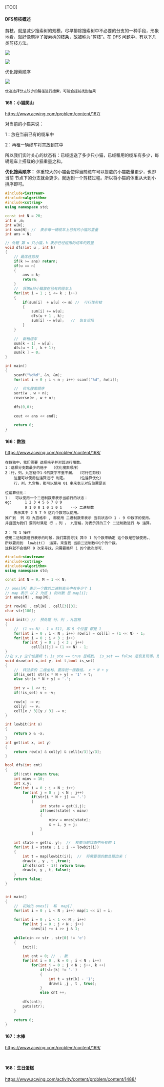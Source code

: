 [TOC]

#### DFS剪枝概述

剪枝，就是减少搜索树的规模，尽早排除搜索树中不必要的分支的一种手段，形象地看，就好像剪掉了搜索树的枝条，故被称为“剪枝”。在 DFS 问题中，有以下几类剪枝方法。

![](image/Jianzhi_1.png)

![](image/Jianzhi_2.png)

优化搜索顺序

![](image/JZ_1.png)

```
优选选择分支较少的路径进行搜索，可能会提前找到结果
```



#### 165：小猫爬山

https://www.acwing.com/problem/content/167/

对当前的小猫来说：

1：放在当前已有的缆车中

2：再租一辆缆车将其放到其中

所以我们实时关心的状态有：已经运送了多少只小猫，已经租用的缆车有多少，每辆缆车上搭载的小猫重量之和。

**优化搜索顺序：** 体重较大的小猫会使得当前缆车可以搭载的小猫数量更少，也即当前 节点下的分支就会更少。就达到一个剪枝过程。所以将小猫的体重从大到小排序即可。

```c++
#include<iostream>
#include<algorithm>
#include<cstring>
using namespace std;

const int N = 20;
int n ,m;
int w[N];
int sum[N]; //  表示每一辆缆车上已有的小猫的重量 
int ans = N;

// 处理 第 u 只小猫，k 表示已经租用的缆车的数量
void dfs(int u , int k) 
{
    // 最优性剪枝
    if(k >= ans) return;
    if(u == n)
    {
        ans = k;
        return;
    }
    //  将第u只小猫放在已有的缆车上
    for(int i = 1 ; i <= k ; i++)
    {
        if(sum[i]  + w[u] <= m) //  可行性剪枝
        {
            sum[i] += w[u];
            dfs(u + 1 , k);
            sum[i] -= w[u];   //  恢复现场
        }
    }
    
    //  新租缆车
    sum[k + 1] = w[u];
    dfs(u + 1 , k + 1);
    sum[k ] = 0;
}

int main()
{
    scanf("%d%d", &n, &m);
    for(int i = 0 ; i < n ; i++) scanf("%d", &w[i]);
    
    //  优化搜索顺序
    sort(w , w + n);
    reverse(w , w + n);
    
    dfs(0,0);
    
    cout << ans << endl;
    
    return 0;
}
```



#### 166：数独

https://www.acwing.com/problem/content/168/

```
在数独中，我们需要 选择格子并对其进行填数。
1：选择分支数最少的格子  （优化搜索顺序）
2：行，列，九宫格中1-9的数字不重不漏。 （可行性剪枝）
	这里可以使用位运算进行 判定。     （位运算优化）
	行，列，九宫格，都可以使用 01 串来表示对应位置是否

位运算优化：
1：	可以使用一个二进制数来表示当前行的状态：
eg:      1 2 3 4 5 6 7 8 9
		 0 1 0 0 1 0 1 0 1    --> 二进制数
	表示其中 2 5 7 9 这几个数可以使用。
推广到	 列 和 九宫格中 , 都使用 二进制数来表示 当前状态中 1 - 9 中数字的使用。
并且因为我们 要同时满足 行 ，列 ， 九宫格，对表示其的三个 二进制数进行 与 运算。

2： 找 1 操作
使用二进制数进行表示的时候，我们需要寻找 其中 1 的个数来确定 这个数是否被使用，、
所以要用到  lowbit()  运算。来查找 当前二进制数中1个的个数。
这样就不会循环 9 次来寻找，只需要循环 1 的个数次即可.
```

```c++
#include<iostream>
#include<cstring>
#include<algorithm>
using namespace std;

const int N = 9, M = 1 << N;

// ones[M] 表示一个数的二进制表示中有多少个 1
// map 表示 以 2 为底 i 的对数 是 map[i];
int ones[M] , map[M]; 

int row[N] , col[N] , cell[3][3];
char str[100];

void init() //  预处理 行，列 ，九宫格
{
    //  (1 << N) - 1 = 511, 即 9 个位置 都是 1
    for(int i = 0 ; i < N ; i++) row[i] = col[i] = (1 << N) - 1;
    for(int i = 0 ; i < 3 ; i++)
        for(int j = 0 ; j < 3 ; j++)
            cell[i][j] = (1 << N) - 1;
}
//在 x,y 这个位置填 t，is_ste == true 是填数， is_set == false 是恢复现场，即删数
void draw(int x,int y, int t,bool is_set)
{
    //  转过来的 二维坐标，要存到一维数组， x * N + y 
    if(is_set) str[x * N + y] = '1' + t;
    else str[x * N + y] = '.';
    
    int v = 1 << t;
    if(!is_set) v = -v;
    
    row[x] -= v;
    col[y] -= v;
    cell[x / 3][y / 3] -= v;
}

int lowbit(int x)
{
    return x & -x;
}
int get(int x, int y)
{
    return row[x] & col[y] & cell[x/3][y/3];
}

bool dfs(int cnt)
{
    if(!cnt) return true;
    int minv = 10;
    int x,y;
    for(int i = 0 ; i < N ; i++)
        for(int j = 0 ; j < N ; j++)
            if(str[i * N + j] == '.')
            {
                int state = get(i,j);
                if(ones[state] < minv)
                {
                    minv = ones[state];
                    x = i, y = j;
                }
            }
    
    int state = get(x, y);  //  枚举当前状态中所有的 1
    for(int i = state ; i ; i -= lowbit(i))
    {
        int t = map[lowbit(i)];  //  将需要填的数处理出来（
        draw(x , y , t ,true);
        if(dfs(cnt - 1)) return true;
        draw(x, y , t, false);
    }
    return false;
}


int main()
{
    //  初始化 ones[]  和  map[]
    for(int i = 0 ; i < N ; i++) map[1 << i] = i;
   	
    for(int i = 0 ; i < 1 << N ; i++)  
        for(int j = 0 ; j < N ; j++)
            ones[i] += i >> j & 1;
    
    while(cin >> str , str[0] != 'e')
    {
        init();
        
        int cnt = 0; //  . 数
        for(int i = 0 , k = 0 ; i < N ; i++)
            for(int j = 0 ; j < N ; j++, k ++)
                if(str[k] != '.')
                {
                    int t = str[k] - '1';
                    draw(i ,j , t , true);
                }
                else cnt ++;
                
        dfs(cnt);
        puts(str);
    }
    
    return 0;
}

```



#### 167：木棒

https://www.acwing.com/problem/content/169/

```


```



#### 168：生日蛋糕

https://www.acwing.com/activity/content/problem/content/1488/

```


```



